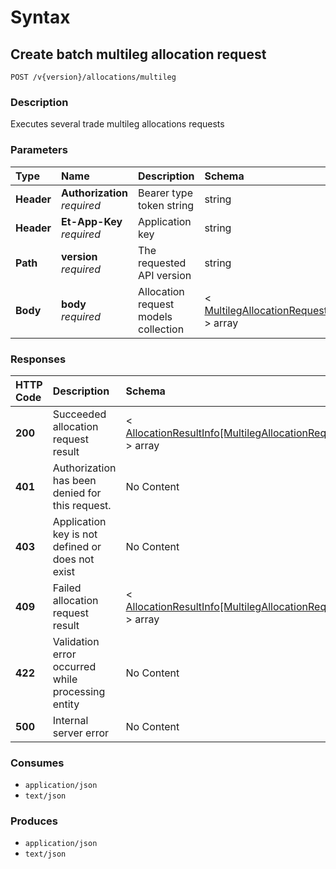 # Syntax

## Create batch multileg allocation request

```text
POST /v{version}/allocations/multileg
```

### Description

Executes several trade multileg allocations requests

### Parameters

| Type | Name | Description | Schema | Default |
| :--- | :--- | :--- | :--- | :--- |
| **Header** | **Authorization**   _required_ | Bearer type token string | string |  |
| **Header** | **Et-App-Key**   _required_ | Application key | string |  |
| **Path** | **version**   _required_ | The requested API version | string | `"1.0"` |
| **Body** | **body**   _required_ | Allocation request models collection | &lt; [MultilegAllocationRequest](../../definitions/#multilegallocationrequest) &gt; array |  |

### Responses

| HTTP Code | Description | Schema |
| :--- | :--- | :--- |
| **200** | Succeeded allocation request result | &lt; [AllocationResultInfo\[MultilegAllocationRequest\]](../../definitions/#allocationresultinfo-multilegallocationrequest) &gt; array |
| **401** | Authorization has been denied for this request. | No Content |
| **403** | Application key is not defined or does not exist | No Content |
| **409** | Failed allocation request result | &lt; [AllocationResultInfo\[MultilegAllocationRequest\]](../../definitions/#allocationresultinfo-multilegallocationrequest) &gt; array |
| **422** | Validation error occurred while processing entity | No Content |
| **500** | Internal server error | No Content |

### Consumes

* `application/json`
* `text/json`

### Produces

* `application/json`
* `text/json`

